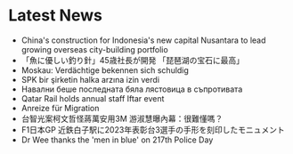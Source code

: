 # Latest News
-  China's construction for Indonesia's new capital Nusantara to lead growing overseas city-building portfolio
-  「魚に優しい釣り針」45歳社長が開発 「琵琶湖の宝石に最高」
-  Moskau: Verdächtige bekennen sich schuldig
-  SPK bir şirketin halka arzına izin verdi
-  Навални беше последната бяла лястовица в съпротивата
-  Qatar Rail holds annual staff Iftar event
-  Anreize für Migration
-  台智光案柯文哲怪蔣萬安用3M 游淑慧曝內幕：很難懂嗎？
-  F1日本GP 近鉄白子駅に2023年表彰台3選手の手形を刻印したモニュメント
-  Dr Wee thanks the 'men in blue' on 217th Police Day
